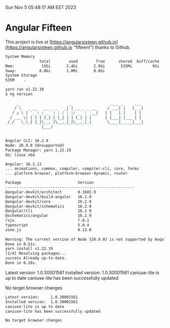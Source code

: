 Sun Nov  5 05:48:17 AM EST 2023

# Angular Fifteen


This project is live at [https://angularsixteen.github.io](https://angularsixteen.github.io "fifteen!") thanks to Github.

```bash
System Memory
               total        used        free      shared  buff/cache   available
Mem:            15Gi       2.4Gi       2.9Gi       535Mi         9Gi        11Gi
Swap:          8.0Gi       1.0Mi       8.0Gi
System Storage
535M	.
```
```bash
yarn run v1.22.19
$ ng version

     _                      _                 ____ _     ___
    / \   _ __   __ _ _   _| | __ _ _ __     / ___| |   |_ _|
   / △ \ | '_ \ / _` | | | | |/ _` | '__|   | |   | |    | |
  / ___ \| | | | (_| | |_| | | (_| | |      | |___| |___ | |
 /_/   \_\_| |_|\__, |\__,_|_|\__,_|_|       \____|_____|___|
                |___/
    

Angular CLI: 16.2.9
Node: 20.9.0 (Unsupported)
Package Manager: yarn 1.22.19
OS: linux x64

Angular: 16.2.12
... animations, common, compiler, compiler-cli, core, forms
... platform-browser, platform-browser-dynamic, router

Package                         Version
---------------------------------------------------------
@angular-devkit/architect       0.1602.9
@angular-devkit/build-angular   16.2.9
@angular-devkit/core            16.2.9
@angular-devkit/schematics      16.2.9
@angular/cli                    16.2.9
@schematics/angular             16.2.9
rxjs                            7.8.1
typescript                      5.0.4
zone.js                         0.13.0
    
Warning: The current version of Node (20.9.0) is not supported by Angular.
Done in 0.51s.
yarn install v1.22.19
[1/4] Resolving packages...
success Already up-to-date.
Done in 0.28s.
```
Latest version:     1.0.30001561
Installed version:  1.0.30001561
caniuse-lite is up to date
caniuse-lite has been successfully updated

No target browser changes
```bash
Latest version:     1.0.30001561
Installed version:  1.0.30001561
caniuse-lite is up to date
caniuse-lite has been successfully updated

No target browser changes
```
```bash
